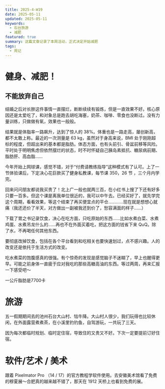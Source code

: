 ```yaml
---
title: 2025-4-W19
date: 2025-05-11
updated: 2025-05-11
keywords:
  - 石台旅游
  - 减肥
featured: true
summary: 这篇文章记录了本周活动，正式决定开始减肥
tags:
  - 周记
---
```

# 健身、减肥！
## 不能放弃自己

结婚之后对长胖这件事情一直摆烂，断断续续有锻炼，但是一直效果不好。核心原因还是太爱吃了，和对象总是跑去胡吃海塞，奶茶、咖啡、零食也没断过。没有力量训练，只做做有氧，效果也一般般。

结果就是体脂率一路飙升，达到了惊人的 38%。体重也是一路走高，屡创新高，都不太敢上称。最近的一次测量是 63 kg，虽然对于身高来说，BMI 处于刚刚超标的程度，但超出来的基本都是脂肪。体态方面，也有头前引、骨盆前移等风险。平时处于明明焦虑但依然摆烂的状态，时不时怀疑自己胰岛素抵抗、糖尿病前期、脂肪肝、高血脂……

今年开始上网球课，感觉不错，对于“付费请教练指导”这种模式有了认可。上了一节体验课后，下定决心花巨款买了健身私教课，每节课 350，26 节 ，三个月内学完。

回来问问朋友都说我买贵了！北上广一般也就两三百，在小红书上搜了下还有好多只要一百多。但这个课是离我单位很近的，我可以中午去。已经买好了，就先学完这个周期，看看效果，等这个结束了再买便宜点的平仓…………现在就是想想心就痛（我还还价了半天，对方做出一副被我还到价了，愁容满面的样子……）

下载了胃之书记录饮食，决心在吃方面，只吃原始的东西……比如水煮白菜、水煮鸡蛋、水煮吊龙什么的……再也不在外面买着吃，把这方面的钱省下来 QuQ。除了水，不再喝任何其他东西。

要彻底改掉饮食，包括在各个平台看到和吃相关也要快速划过，点不感兴趣。人的改变还是依托于生活方式的改变。

吃水煮菜的饱腹感真的很强。有个惊奇的发现是感觉脑子不迷糊了，早上也醒得更早。可能之前身体一直疲于应对我吃的那些高糖高油的东西。等过两周，再来汇报一下感受吧～

一公斤脂肪是7700卡 

# 旅游

五一假期期间去的池州石台大山村、牯牛降。大山村人很少，我们玩得也比较休闲，在外面露营煮煮茶，在小溪里钓钓鱼，自驾游玩，一共玩了三天。

因为每次都临时规划、临时定住宿，导致住的又贵又不好。下次一定要提前订好住宿。

# 软件/艺术 / 美术

跟着 Pixelmator Pro （14 / 17）的官方教程学软件使用。去安徽美术馆看了免费的穆夏展～合肥真的越来越不错了，那天在 1912 天桥上也看到免费的展。


